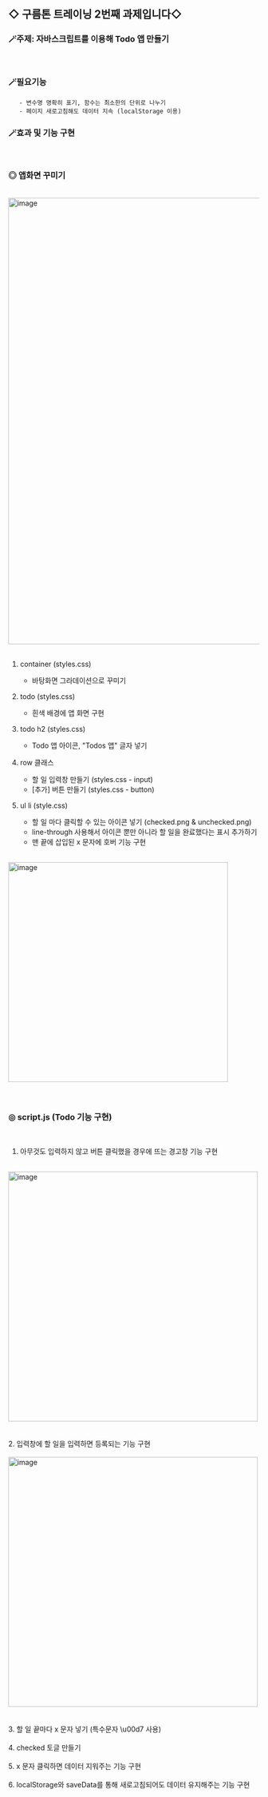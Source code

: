 ## ◇ 구름톤 트레이닝 2번째 과제입니다◇
###   🪄주제: 자바스크립트를 이용해 Todo 앱 만들기
<br/> 

###   🪄필요기능
       - 변수명 명확히 표기, 함수는 최소한의 단위로 나누기
       - 페이지 새로고침해도 데이터 지속 (localStorage 이용)


### 🪄효과 및 기능 구현
<br/> 


### ◎ 앱화면 꾸미기
<br/> 

<img width="893" alt="image" src="https://github.com/luz315/goorm/assets/125282732/c3e40646-11de-48d4-9ce1-7c7cf1ec94df">
<br/><br/>  

<div>

1. container (styles.css)
   - 바탕화면 그라데이션으로 꾸미기

2. todo (styles.css) 
   - 흰색 배경에 앱 화면 구현
 
3. todo h2 (styles.css) 
   - Todo 앱 아이콘, "Todos 앱" 글자 넣기 

4. row 클래스
   - 할 일 입력창 만들기 (styles.css - input)
   - [추가] 버튼 만들기 (styles.css - button)

5. ul li (style.css)
   - 할 일 마다 클릭할 수 있는 아이콘 넣기 (checked.png & unchecked.png)
   - line-through 사용해서 아이콘 뿐만 아니라 할 일을 완료했다는 표시 추가하기
   - 맨 끝에 삽입된 x 문자에 호버 기능 구현
<br/>
   <img width="440" alt="image" src="https://github.com/luz315/goorm/assets/125282732/144c83c6-887a-4c72-80e5-f3f9b446fe7d">
<br/><br/> 
   
</div>
<br/>  

### ◎ script.js (Todo 기능 구현)

<br/>
<div>

1. 아무것도 입력하지 않고 버튼 클릭했을 경우에 뜨는 경고창 기능 구현
<br/>
<img width="500" alt="image" src="https://github.com/luz315/goorm/assets/125282732/e8ef6903-45c8-499c-8aa5-9e912c897b58">
<br/><br/><br/>
2. 입력창에 할 일을 입력하면 등록되는 기능 구현
<br/><br/>
<img width="500" alt="image" src="https://github.com/luz315/goorm/assets/125282732/b618455c-c490-4d83-957b-7c50b33f6169">
<br/><br/><br/>
3. 할 일 끝마다 x 문자 넣기 (특수문자 \u00d7 사용)
<br/><br/>
4. checked 토글 만들기
<br/><br/>
5. x 문자 클릭하면 데이터 지워주는 기능 구현
<br/><br/>
6. localStorage와 saveData를 통해 새로고침되어도 데이터 유지해주는 기능 구현

